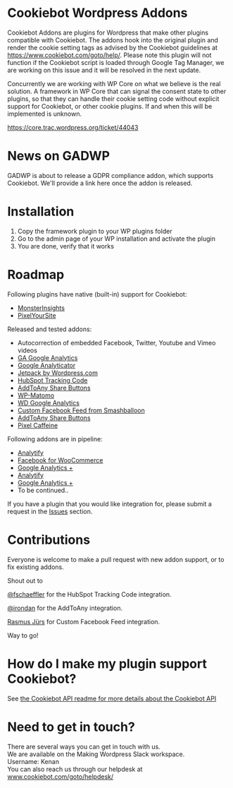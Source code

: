 # Cookiebot Wordpress Addons


Cookiebot Addons are plugins for Wordpress that make other plugins compatible with Cookiebot. 
The addons hook into the original plugin and render the cookie setting tags as advised by the Cookiebot guidelines at https://www.cookiebot.com/goto/help/. Please note this plugin will not function if the Cookiebot script is loaded through Google Tag Manager, we are working on this issue and it will be resolved in the next update.

Concurrently we are working with WP Core on what we believe is the real solution. A framework in WP Core that can signal the consent state to other plugins,
so that they can handle their cookie setting code without explicit support for Cookiebot, or other cookie plugins. If and when this will be implemented is unknown.

https://core.trac.wordpress.org/ticket/44043 

# News on GADWP
GADWP is about to release a GDPR compliance addon, which supports Cookiebot. We'll provide a link here once the addon is released. 

# Installation
1. Copy the framework plugin to your WP plugins folder
2. Go to the admin page of your WP installation and activate the plugin
3. You are done, verify that it works

# Roadmap

Following plugins have native (built-in) support for Cookiebot:
* [MonsterInsights](https://www.monsterinsights.com/addon/eu-compliance/)
* [PixelYourSite](https://wordpress.org/plugins/pixelyoursite/)

Released and tested addons:

* Autocorrection of embedded Facebook, Twitter, Youtube and Vimeo videos
* [GA Google Analytics](https://wordpress.org/plugins/ga-google-analytics/)
* [Google Analyticator](https://wordpress.org/plugins/google-analyticator/)
* [Jetpack by Wordpress.com](https://wordpress.org/plugins/jetpack/)
* [HubSpot Tracking Code](https://wordpress.org/plugins/hubspot-tracking-code/)
* [AddToAny Share Buttons](https://wordpress.org/plugins/add-to-any/)
* [WP-Matomo](https://nl.wordpress.org/plugins/wp-piwik/)
* [WD Google Analytics](https://wordpress.org/plugins/wd-google-analytics/)
* [Custom Facebook Feed from Smashballoon](https://da.wordpress.org/plugins/custom-facebook-feed/)
* [AddToAny Share Buttons](https://nl.wordpress.org/plugins/add-to-any/)
* [Pixel Caffeine]( https://wordpress.org/plugins/pixel-caffeine/)

Following addons are in pipeline:

* [Analytify](https://wordpress.org/plugins/wp-analytify/)
* [Facebook for WooCommerce](https://woocommerce.com/products/facebook/)
* [Google Analytics +](https://premium.wpmudev.org/project/google-analytics-for-wordpress-mu-sitewide-and-single-blog-solution/)
* [Analytify](https://wordpress.org/plugins/wp-analytify/)
* [Google Analytics +](https://premium.wpmudev.org/project/google-analytics-for-wordpress-mu-sitewide-and-single-blog-solution/)
* To be continued..


If you have a plugin that you would like integration for, please submit a request in the [Issues](https://github.com/CybotAS/CookiebotAddons/issues) section.

# Contributions
Everyone is welcome to make a pull request with new addon support, or to fix existing addons.

Shout out to

[@fschaeffler](https://github.com/fschaeffler) for the HubSpot Tracking Code integration. 

[@irondan](https://github.com/irondan) for the AddToAny integration.

[Rasmus Jürs](https://github.com/Jursdotme) for Custom Facebook Feed integration.

Way to go!


# How do I make my plugin support Cookiebot?
See [the Cookiebot API readme for more details about the Cookiebot API](CookiebotAPI.md)

# Need to get in touch?

There are several ways you can get in touch with us. <br>
We are available on the Making Wordpress Slack workspace. <br>
Username: Kenan <br>
You can also reach us through our helpdesk at www.cookiebot.com/goto/helpdesk/
